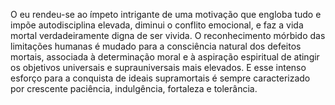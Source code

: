﻿O eu rendeu-se ao ímpeto intrigante de uma motivação que engloba tudo e impõe autodisciplina elevada, diminui o conflito emocional, e faz a vida mortal verdadeiramente digna de ser vivida. O reconhecimento mórbido das limitações humanas é mudado para a consciência natural dos defeitos mortais, associada à determinação moral e à aspiração espiritual de atingir os objetivos universais e suprauniversais mais elevados. E esse intenso esforço para a conquista de ideais supramortais é sempre caracterizado por crescente paciência, indulgência, fortaleza e tolerância.
